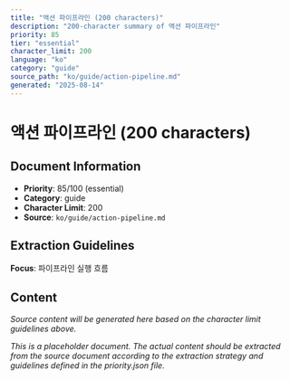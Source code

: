 ```yaml
---
title: "액션 파이프라인 (200 characters)"
description: "200-character summary of 액션 파이프라인"
priority: 85
tier: "essential"
character_limit: 200
language: "ko"
category: "guide"
source_path: "ko/guide/action-pipeline.md"
generated: "2025-08-14"
---
```


# 액션 파이프라인 (200 characters)

## Document Information

- **Priority**: 85/100 (essential)
- **Category**: guide
- **Character Limit**: 200
- **Source**: `ko/guide/action-pipeline.md`

## Extraction Guidelines

**Focus**: 파이프라인 실행 흐름

## Content

*Source content will be generated here based on the character limit guidelines above.*

*This is a placeholder document. The actual content should be extracted from the source document according to the extraction strategy and guidelines defined in the priority.json file.*